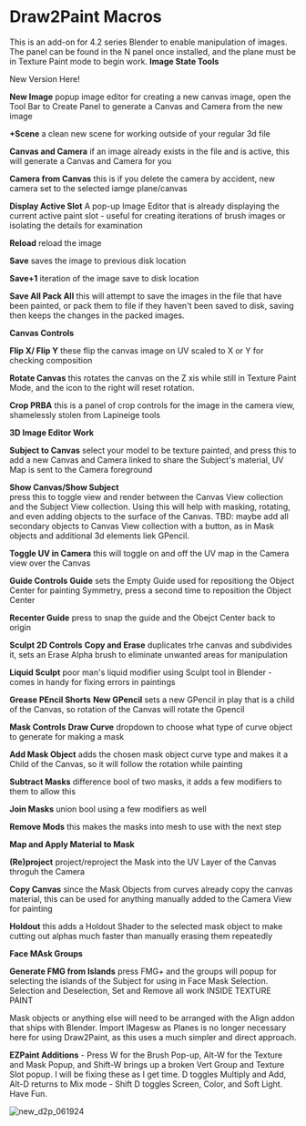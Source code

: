 # Draw2Paint Macros
This is an add-on for 4.2 series Blender to enable manipulation of images.
The panel can be found in the N panel once installed, and the plane must be in Texture Paint mode to begin work.
**Image State Tools**

New Version Here!

**New Image** 
popup image editor for creating a new canvas image, open the Tool Bar to Create Panel to generate a Canvas and Camera from the new image

**+Scene** 
a clean new scene for working outside of your regular 3d file

**Canvas and Camera** 
if an image already exists in the file and is active, this will generate a Canvas and Camera for you

**Camera from Canvas** 
this is if you delete the camera by accident, new camera set to the selected iamge plane/canvas

**Display Active Slot** 
A pop-up Image Editor that is already displaying the current active paint slot - useful for creating iterations of brush images or isolating the details for examination

**Reload**
reload the image

**Save** 
saves the image to previous disk location

**Save+1** 
iteration of the image save to disk location

**Save All Pack All** 
this will attempt to save the images in the file that have been painted, or pack them to file if they haven't been saved to disk, saving then keeps the changes in the packed images.

**Canvas Controls**

**Flip X/ Flip Y** 
these flip the canvas image on UV scaled to X or Y for checking composition

**Rotate Canvas**
this rotates the canvas on the Z xis while still in Texture Paint Mode, and the icon to the right will reset rotation.

**Crop PRBA** 
this is a panel of crop controls for the image in the camera view, shamelessly stolen from Lapineige tools

**3D Image Editor Work**

**Subject to Canvas** 
select your model to be texture painted, and press this to add a new Canvas and Camera linked to share the Subject's material, UV Map is sent to the Camera foreground

**Show Canvas/Show Subject**  
press this to toggle view and render between the Canvas View collection and the Subject View collection. Using this will help with masking, rotating, and even adding objects to the surface of the Canvas. TBD: maybe add all secondary objects to Canvas View collection with a button, as in Mask objects and additional 3d elements liek GPencil.

**Toggle UV in Camera** 
this will toggle on and off the UV map in the Camera view over the Canvas

**Guide Controls**
**Guide** 
sets the Empty Guide used for repositiong the Object Center for painting Symmetry, press a second time to reposition the Object Center

**Recenter Guide** 
press to snap the guide and the Obejct Center back to origin

**Sculpt 2D Controls**
**Copy and Erase** 
duplicates trhe canvas and subdivides it, sets an Erase Alpha brush to eliminate unwanted areas for manipulation

**Liquid Sculpt** 
poor man's liquid modifier using Sculpt tool in Blender - comes in handy for fixing errors in paintings

**Grease PEncil Shorts** 
**New GPencil** 
sets a new GPencil in play that is a child of the Canvas, so rotation of the Canvas will rotate the Gpencil

**Mask Controls**
**Draw Curve**
dropdown to choose what type of curve object to generate for making a mask

**Add Mask Object** 
adds the chosen mask object curve type and makes it a Child of the Canvas, so it will follow the rotation while painting

**Subtract Masks** 
difference bool of two masks, it adds a few modifiers to them to allow this

**Join Masks** 
union bool using a few modifiers as well

**Remove Mods** 
this makes the masks into mesh to use with the next step

**Map and Apply Material to Mask**

**(Re)project** 
project/reproject the Mask into the UV Layer of the Canvas throguh the Camera

**Copy Canvas** 
since the Mask Objects from curves already copy the canvas material, this can be used for anything manually added to the Camera View for painting

**Holdout** 
this adds a Holdout Shader to the selected mask object to make cutting out alphas much faster than manually erasing them repeatedly


**Face MAsk Groups**

**Generate FMG from Islands** 
press FMG+ and the groups will popup for selecting the islands of the Subject for using in Face Mask Selection. Selection and Deselection, Set and Remove all work INSIDE TEXTURE PAINT

Mask objects or anything else will need to be arranged with the Align addon that ships with Blender.
Import IMagesw as Planes is no longer necessary here for using Draw2Paint, as this uses a much simpler and direct approach.












**EZPaint Additions** - Press W for the Brush Pop-up, Alt-W for the Texture and Mask Popup, and Shift-W brings up a broken Vert Group and Texture Slot popup. I will be fixing these as I get time.
D toggles Multiply and Add, Alt-D returns to Mix mode - Shift D toggles Screen, Color, and Soft Light. Have Fun.


![new_d2p_061924](https://github.com/artistCDMJ/Draw2Paint/assets/16747273/37fe194c-ee59-49c3-842b-a6c356a48130)





